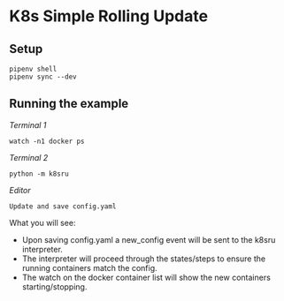 # K8s Simple Rolling Update


## Setup

    pipenv shell
    pipenv sync --dev


## Running the example

*Terminal 1*

    watch -n1 docker ps

*Terminal 2*

    python -m k8sru

*Editor*

    Update and save config.yaml

What you will see:
- Upon saving config.yaml a new_config event will be sent to the k8sru interpreter.
- The interpreter will proceed through the states/steps to ensure the running containers match the config.
- The watch on the docker container list will show the new containers starting/stopping.
